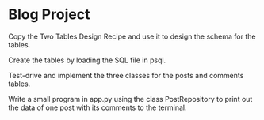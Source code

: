 # Blog Project

Copy the Two Tables Design Recipe and use it to design the schema for the tables.

Create the tables by loading the SQL file in psql.

Test-drive and implement the three classes for the posts and comments tables.

Write a small program in app.py using the class PostRepository to print out the data of one post with its comments to the terminal.